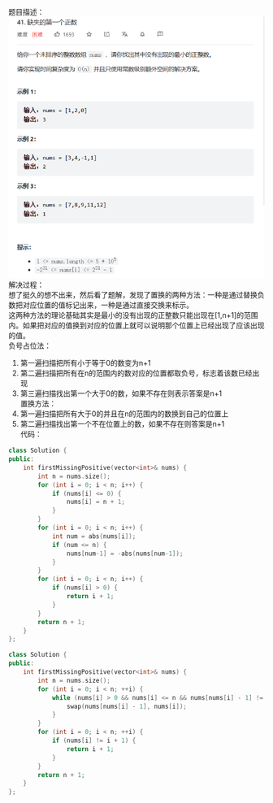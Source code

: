题目描述：  
![image](/basical/array/image/image27.png)  
解决过程：  
想了挺久的想不出来，然后看了题解，发现了置换的两种方法：一种是通过替换负数把对应位置的值标记出来，一种是通过直接交换来标示。  
这两种方法的理论基础其实是最小的没有出现的正整数只能出现在[1,n+1]的范围内。如果把对应的值换到对应的位置上就可以说明那个位置上已经出现了应该出现的值。  
负号占位法：  
1. 第一遍扫描把所有小于等于0的数变为n+1
2. 第二遍扫描把所有在n的范围内的数对应的位置都取负号，标志着该数已经出现
3. 第三遍扫描找出第一个大于0的数，如果不存在则表示答案是n+1  
置换方法：  
1. 第一遍扫描把所有大于0的并且在n的范围内的数换到自己的位置上
2. 第二遍扫描找出第一个不在位置上的数，如果不存在则答案是n+1  
代码：  
```cpp
class Solution {
public:
    int firstMissingPositive(vector<int>& nums) {
        int n = nums.size();
        for (int i = 0; i < n; i++) {
            if (nums[i] <= 0) {
                nums[i] = n + 1;
            }
        }
        for (int i = 0; i < n; i++) {
            int num = abs(nums[i]);
            if (num <= n) {
                nums[num-1] = -abs(nums[num-1]);
            }
        }
        for (int i = 0; i < n; i++) {
            if (nums[i] > 0) {
                return i + 1;
            }
        }
        return n + 1;
    }
};
```  
```cpp
class Solution {
public:
    int firstMissingPositive(vector<int>& nums) {
        int n = nums.size();
        for (int i = 0; i < n; ++i) {
            while (nums[i] > 0 && nums[i] <= n && nums[nums[i] - 1] != nums[i]) {
                swap(nums[nums[i] - 1], nums[i]);
            }
        }
        for (int i = 0; i < n; ++i) {
            if (nums[i] != i + 1) {
                return i + 1;
            }
        }
        return n + 1;
    }
};
```